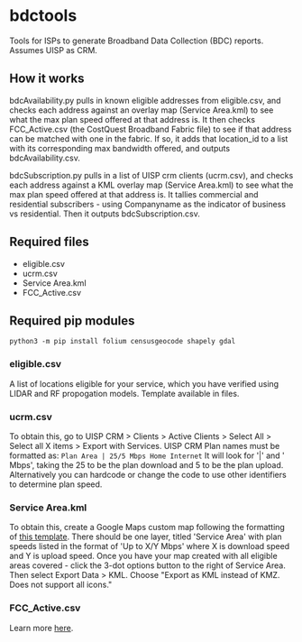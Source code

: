 # bdctools
Tools for ISPs to generate Broadband Data Collection (BDC) reports. Assumes UISP as CRM.

## How it works
bdcAvailability.py pulls in known eligible addresses from eligible.csv, and checks each address against an overlay map (Service Area.kml) to see what the max plan speed offered at that address is. It then checks FCC_Active.csv (the CostQuest Broadband Fabric file) to see if that address can be matched with one in the fabric. If so, it adds that location_id to a list with its corresponding max bandwidth offered, and outputs bdcAvailability.csv.

bdcSubscription.py pulls in a list of UISP crm clients (ucrm.csv), and checks each address against a KML overlay map (Service Area.kml) to see what the max plan speed offered at that address is. It tallies commercial and residential subscribers - using Companyname as the indicator of business vs residential. Then it outputs bdcSubscription.csv.

## Required files
- eligible.csv
- ucrm.csv
- Service Area.kml
- FCC_Active.csv

## Required pip modules
```python3 -m pip install folium censusgeocode shapely gdal```

### eligible.csv
A list of locations eligible for your service, which you have verified using LIDAR and RF propogation models. Template available in files.

### ucrm.csv
To obtain this, go to UISP CRM > Clients > Active Clients > Select All > Select all X items > Export with Services. UISP CRM Plan names must be formatted as:
```Plan Area | 25/5 Mbps Home Internet```
It will look for '|' and ' Mbps', taking the 25 to be the plan download and 5 to be the plan upload. Alternatively you can hardcode or change the code to use other identifiers to determine plan speed.

### Service Area.kml
To obtain this, create a Google Maps custom map following the formatting of [this template](https://www.google.com/maps/d/u/0/edit?mid=1-468H_snEfzXTjrnuyBU2OQs0Odaf8E&usp=sharing). There should be one layer, titled 'Service Area' with plan speeds listed in the format of 'Up to X/Y Mbps' where X is download speed and Y is upload speed. Once you have your map created with all eligible areas covered - click the 3-dot options button to the right of Service Area. Then select Export Data > KML. Choose "Export as KML instead of KMZ. Does not support all icons."

### FCC_Active.csv
Learn more [here](https://help.bdc.fcc.gov/hc/en-us/articles/5377509232283-How-Fixed-Broadband-Service-Providers-Can-Access-the-Location-Fabric).
